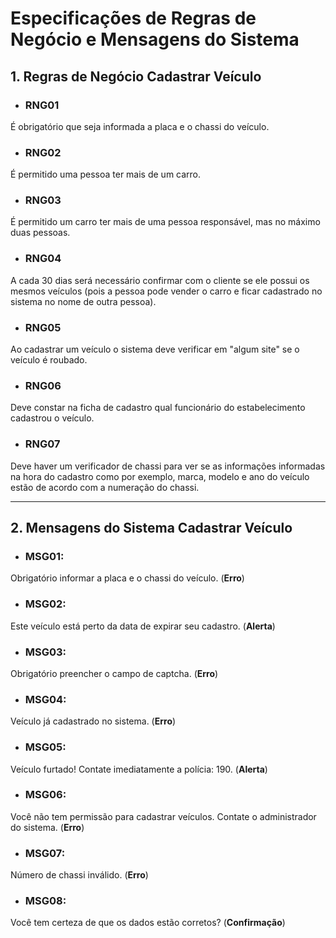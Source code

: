# Especificações de Regras de Negócio e Mensagens do Sistema 

## 1. Regras de Negócio Cadastrar Veículo 

- ### RNG01
É obrigatório que seja informada a placa e o chassi do veículo.

- ### RNG02 
É permitido uma pessoa ter mais de um carro.

- ### RNG03
É permitido um carro ter mais de uma pessoa responsável, mas no máximo duas pessoas.

- ### RNG04
A cada 30 dias será necessário confirmar com o cliente se ele possui os mesmos veículos (pois a pessoa pode vender o carro e ficar 
cadastrado no sistema no nome de outra pessoa).

- ### RNG05 
Ao cadastrar um veículo o sistema deve verificar em "algum site" se o veículo é roubado.

- ### RNG06 
Deve constar na ficha de cadastro qual funcionário do estabelecimento cadastrou o veículo.

- ### RNG07
Deve haver um verificador de chassi para ver se as informações informadas na hora do cadastro como por exemplo,
marca, modelo e ano do veículo estão de acordo com a numeração do chassi.

***

## 2. Mensagens do Sistema Cadastrar Veículo

- ### MSG01:
Obrigatório informar a placa e o chassi do veículo. (**Erro**)

- ### MSG02:
Este veículo está perto da data de expirar seu cadastro. (**Alerta**)

- ### MSG03:
Obrigatório preencher o campo de captcha. (**Erro**)

- ### MSG04:
Veículo já cadastrado no sistema. (**Erro**)

- ### MSG05:
Veículo furtado! Contate imediatamente a polícia: 190. (**Alerta**)

- ### MSG06:
Você não tem permissão para cadastrar veículos. Contate o administrador do sistema. (**Erro**)

- ### MSG07:
Número de chassi inválido. (**Erro**)

- ### MSG08:
Você tem certeza de que os dados estão corretos? (**Confirmação**)



